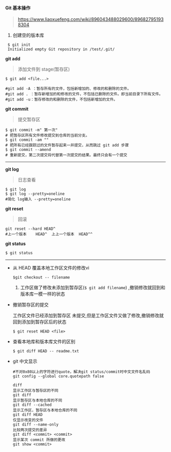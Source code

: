 



#### Git 基本操作

> https://www.liaoxuefeng.com/wiki/896043488029600/896827951938304

1. 创建空的版本库

```shell
 $ git init
 Initialized empty Git repository in /test/.git/
```

**git add**

> 添加文件到 stage(暂存区)

```shell
$ git add <file...>

#git add -A ：暂存所有的文件，包括新增加的、修改的和删除的文件。
#git add . ：暂存新增加的和修改的文件，不包括已删除的文件。即当前目录下所有文件。
#git add -u：暂存修改的和删除的文件，不包括新增加的文件。
```

**git commit**

> 提交暂存区

```shell
$ git commit -m" 第一次"
# 把暂存区所有文件修改提交到仓库的当前分支。
$ git commit -am ""
# 把所有已经跟踪过的文件暂存起来一并提交，从而跳过 git add 步骤
$ git commit --amend
# 重新提交，第二次提交将代替第一次提交的结果。最终只会有一个提交
```

---

**git log**

> 日志查看

```shell
$ git log
$ git log --pretty=oneline
#简化 log输入 --pretty=oneline

```

**git reset**

> 回滚

```shell
git reset --hard HEAD^
#上一个版本    HEAD^  上上一个版本  HEAD^^
```

**git status**

```
$ git status 
```

---

- 从 HEAD 覆盖本地工作区文件的修改vi

    ```
    $git checkout -- filename
    ```

    1. 工作区做了修改未添加到暂存区(`$ git add filename`) ,撤销修改就回到和版本库一模一样的状态

- 撤销暂存区的提交

    工作区文件已经添加到暂存区 未提交,但是工作区文件又做了修改,撤销修改就回到添加到暂存区后的状态

    ```
    $ git reset HEAD <file>
    ```
    
- 查看本地库和版本库文件的区别

    ```
    $ git diff HEAD -- readme.txt 
    ```

- git 中文显示

    ```
    #不对0x80以上的字符进行quote，解决git status/commit时中文文件名乱码
    git config --global core.quotepath false
    ```

    ```
    diff
    显示工作区与暂存区的不同
    git diff
    显示暂存区与本地仓库的不同
    git diff --cached
    显示工作区，暂存区与本地仓库的不同
    git diff HEAD
    仅显示改变的文件
    git diff --name-only
    比较两次提交的差异
    git diff <commit> <commit>
    显示某次 commit 所做的更改
    git show <commit>
    ```
    
    